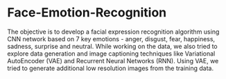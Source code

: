 # Face-Emotion-Recognition
The objective is to develop a facial expression recognition algorithm using CNN network based on 7 key emotions - anger, disgust, fear, happiness, sadness, surprise and neutral. While working on the data, we also tried to explore data generation and image captioning techniques like Variational AutoEncoder (VAE) and Recurrent Neural Networks (RNN). Using VAE, we tried to generate additional low resolution images from the training data.
